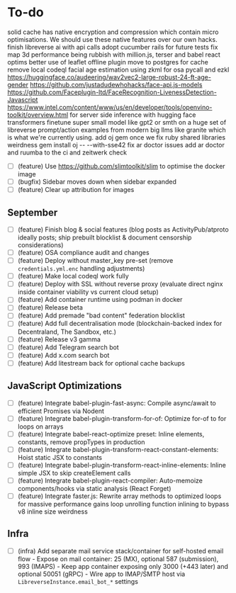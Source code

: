 # To-do

solid cache has native encryption and compression which contain micro optimisations. We should use these native features over our own hacks.
finish libreverse ai with api calls
adopt cucumber rails for future tests
fix map 3d performance being rubbish with million.js, terser and babel react optims
better use of leaflet offline plugin
move to postgres for cache
remove local codeql
facial age estimation using zkml for osa pycall and ezkl
https://huggingface.co/audeering/wav2vec2-large-robust-24-ft-age-gender
https://github.com/justadudewhohacks/face-api.js-models
https://github.com/Faceplugin-ltd/FaceRecognition-LivenessDetection-Javascript
https://www.intel.com/content/www/us/en/developer/tools/openvino-toolkit/overview.html for server side inference with hugging face transformers
finetune super small model like gpt2 or smth on a huge set of libreverse prompt/action examples from modern big llms like granite which is what we're currently using.
add oj gem once we fix ruby shared libraries weirdness gem install oj -- --with-sse42
fix ar doctor issues
add ar doctor and ruumba to the ci and zeitwerk check

- [ ] (feature) Use <https://github.com/slimtoolkit/slim> to optimise the docker image
- [ ] (bugfix) Sidebar moves down when sidebar expanded
- [ ] (feature) Clear up attribution for images

## September

- [ ] (feature) Finish blog & social features (blog posts as ActivityPub/atproto ideally posts; ship prebuilt blocklist & document censorship considerations)
- [ ] (feature) OSA compliance audit and changes
- [ ] (feature) Deploy without master_key pre-set (remove `credentials.yml.enc` handling adjustments)
- [ ] (feature) Make local codeql work fully
- [ ] (feature) Deploy with SSL without reverse proxy (evaluate direct nginx inside container viability vs current cloud setup)
- [ ] (feature) Add container runtime using podman in docker
- [ ] (feature) Release beta
- [ ] (feature) Add premade "bad content" federation blocklist
- [ ] (feature) Add full decentralisation mode (blockchain-backed index for Decentraland, The Sandbox, etc.)
- [ ] (feature) Release v3 gamma
- [ ] (feature) Add Telegram search bot
- [ ] (feature) Add x.com search bot
- [ ] (feature) Add litestream back for optional cache backups

## JavaScript Optimizations

- [ ] (feature) Integrate babel-plugin-fast-async: Compile async/await to efficient Promises via Nodent
- [ ] (feature) Integrate babel-plugin-transform-for-of: Optimize for-of to for loops on arrays
- [ ] (feature) Integrate babel-react-optimize preset: Inline elements, constants, remove propTypes in production
- [ ] (feature) Integrate babel-plugin-transform-react-constant-elements: Hoist static JSX to constants
- [ ] (feature) Integrate babel-plugin-transform-react-inline-elements: Inline simple JSX to skip createElement calls
- [ ] (feature) Integrate babel-plugin-react-compiler: Auto-memoize components/hooks via static analysis (React Forget)
- [ ] (feature) Integrate faster.js: Rewrite array methods to optimized loops for massive performance gains
      loop unrolling
      function inlining to bypass v8 inline size weirdness

## Infra

- [ ] (infra) Add separate mail service stack/container for self-hosted email flow - Expose on mail container: 25 (MX), optional 587 (submission), 993 (IMAPS) - Keep app container exposing only 3000 (+443 later) and optional 50051 (gRPC) - Wire app to IMAP/SMTP host via `LibreverseInstance.email_bot_*` settings
